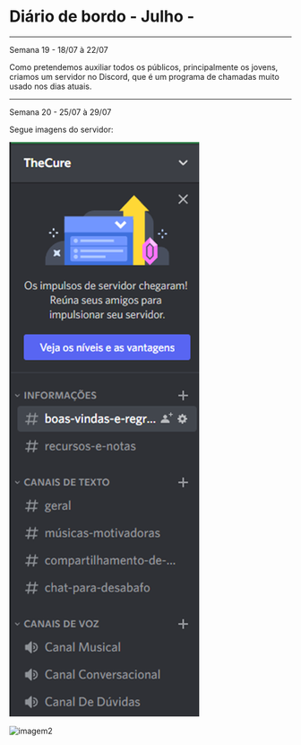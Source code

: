 # Diário de bordo - Julho -

---

Semana 19 - 18/07 à 22/07 

Como pretendemos auxiliar todos os públicos, principalmente os jovens, criamos um servidor no Discord, que é um programa de chamadas muito usado nos dias atuais.

---

Semana 20 - 25/07 à 29/07 

Segue imagens do servidor:

![imagem](../Imagens/MicrosoftTeams-image.png)

![imagem2](../Imagens/MicrosoftTeams-image(1).png)
